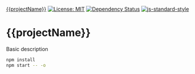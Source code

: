 
[{{projectName}}](https://{{username}}.github.io/{{projectName}})
[![License: MIT](https://img.shields.io/badge/License-MIT-yellow.svg)](https://opensource.org/licenses/MIT)
[![Dependency Status](https://david-dm.org/{{username}}/{{projectName}}.svg)](https://david-dm.org/{{username}}/{{projectName}})
[![js-standard-style](https://img.shields.io/badge/code%20style-standard-brightgreen.svg)](http://standardjs.com/)

# {{projectName}}

Basic description

```sh
npm install
npm start -- -o
```
